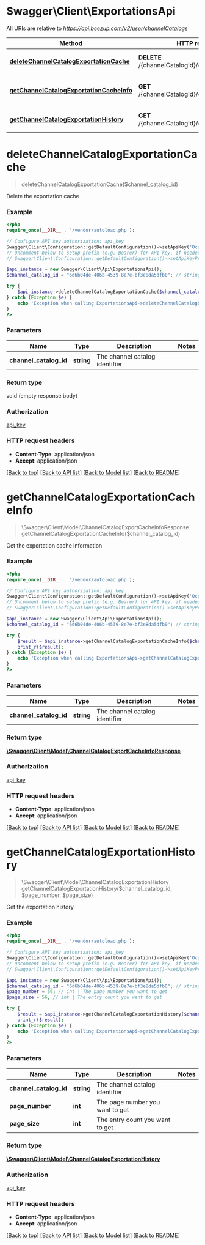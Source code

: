 # Swagger\Client\ExportationsApi

All URIs are relative to *https://api.beezup.com/v2/user/channelCatalogs*

Method | HTTP request | Description
------------- | ------------- | -------------
[**deleteChannelCatalogExportationCache**](ExportationsApi.md#deleteChannelCatalogExportationCache) | **DELETE** /{channelCatalogId}/exportations/cache | Delete the exportation cache
[**getChannelCatalogExportationCacheInfo**](ExportationsApi.md#getChannelCatalogExportationCacheInfo) | **GET** /{channelCatalogId}/exportations/cache | Get the exportation cache information
[**getChannelCatalogExportationHistory**](ExportationsApi.md#getChannelCatalogExportationHistory) | **GET** /{channelCatalogId}/exportations/history | Get the exportation history


# **deleteChannelCatalogExportationCache**
> deleteChannelCatalogExportationCache($channel_catalog_id)

Delete the exportation cache

### Example
```php
<?php
require_once(__DIR__ . '/vendor/autoload.php');

// Configure API key authorization: api_key
Swagger\Client\Configuration::getDefaultConfiguration()->setApiKey('Ocp-Apim-Subscription-Key', 'YOUR_API_KEY');
// Uncomment below to setup prefix (e.g. Bearer) for API key, if needed
// Swagger\Client\Configuration::getDefaultConfiguration()->setApiKeyPrefix('Ocp-Apim-Subscription-Key', 'Bearer');

$api_instance = new Swagger\Client\Api\ExportationsApi();
$channel_catalog_id = "6d6b04de-406b-4539-8e7e-bf3e8da5dfb0"; // string | The channel catalog identifier

try {
    $api_instance->deleteChannelCatalogExportationCache($channel_catalog_id);
} catch (Exception $e) {
    echo 'Exception when calling ExportationsApi->deleteChannelCatalogExportationCache: ', $e->getMessage(), PHP_EOL;
}
?>
```

### Parameters

Name | Type | Description  | Notes
------------- | ------------- | ------------- | -------------
 **channel_catalog_id** | **string**| The channel catalog identifier |

### Return type

void (empty response body)

### Authorization

[api_key](../../README.md#api_key)

### HTTP request headers

 - **Content-Type**: application/json
 - **Accept**: application/json

[[Back to top]](#) [[Back to API list]](../../README.md#documentation-for-api-endpoints) [[Back to Model list]](../../README.md#documentation-for-models) [[Back to README]](../../README.md)

# **getChannelCatalogExportationCacheInfo**
> \Swagger\Client\Model\ChannelCatalogExportCacheInfoResponse getChannelCatalogExportationCacheInfo($channel_catalog_id)

Get the exportation cache information

### Example
```php
<?php
require_once(__DIR__ . '/vendor/autoload.php');

// Configure API key authorization: api_key
Swagger\Client\Configuration::getDefaultConfiguration()->setApiKey('Ocp-Apim-Subscription-Key', 'YOUR_API_KEY');
// Uncomment below to setup prefix (e.g. Bearer) for API key, if needed
// Swagger\Client\Configuration::getDefaultConfiguration()->setApiKeyPrefix('Ocp-Apim-Subscription-Key', 'Bearer');

$api_instance = new Swagger\Client\Api\ExportationsApi();
$channel_catalog_id = "6d6b04de-406b-4539-8e7e-bf3e8da5dfb0"; // string | The channel catalog identifier

try {
    $result = $api_instance->getChannelCatalogExportationCacheInfo($channel_catalog_id);
    print_r($result);
} catch (Exception $e) {
    echo 'Exception when calling ExportationsApi->getChannelCatalogExportationCacheInfo: ', $e->getMessage(), PHP_EOL;
}
?>
```

### Parameters

Name | Type | Description  | Notes
------------- | ------------- | ------------- | -------------
 **channel_catalog_id** | **string**| The channel catalog identifier |

### Return type

[**\Swagger\Client\Model\ChannelCatalogExportCacheInfoResponse**](../Model/ChannelCatalogExportCacheInfoResponse.md)

### Authorization

[api_key](../../README.md#api_key)

### HTTP request headers

 - **Content-Type**: application/json
 - **Accept**: application/json

[[Back to top]](#) [[Back to API list]](../../README.md#documentation-for-api-endpoints) [[Back to Model list]](../../README.md#documentation-for-models) [[Back to README]](../../README.md)

# **getChannelCatalogExportationHistory**
> \Swagger\Client\Model\ChannelCatalogExportationHistory getChannelCatalogExportationHistory($channel_catalog_id, $page_number, $page_size)

Get the exportation history

### Example
```php
<?php
require_once(__DIR__ . '/vendor/autoload.php');

// Configure API key authorization: api_key
Swagger\Client\Configuration::getDefaultConfiguration()->setApiKey('Ocp-Apim-Subscription-Key', 'YOUR_API_KEY');
// Uncomment below to setup prefix (e.g. Bearer) for API key, if needed
// Swagger\Client\Configuration::getDefaultConfiguration()->setApiKeyPrefix('Ocp-Apim-Subscription-Key', 'Bearer');

$api_instance = new Swagger\Client\Api\ExportationsApi();
$channel_catalog_id = "6d6b04de-406b-4539-8e7e-bf3e8da5dfb0"; // string | The channel catalog identifier
$page_number = 56; // int | The page number you want to get
$page_size = 56; // int | The entry count you want to get

try {
    $result = $api_instance->getChannelCatalogExportationHistory($channel_catalog_id, $page_number, $page_size);
    print_r($result);
} catch (Exception $e) {
    echo 'Exception when calling ExportationsApi->getChannelCatalogExportationHistory: ', $e->getMessage(), PHP_EOL;
}
?>
```

### Parameters

Name | Type | Description  | Notes
------------- | ------------- | ------------- | -------------
 **channel_catalog_id** | **string**| The channel catalog identifier |
 **page_number** | **int**| The page number you want to get |
 **page_size** | **int**| The entry count you want to get |

### Return type

[**\Swagger\Client\Model\ChannelCatalogExportationHistory**](../Model/ChannelCatalogExportationHistory.md)

### Authorization

[api_key](../../README.md#api_key)

### HTTP request headers

 - **Content-Type**: application/json
 - **Accept**: application/json

[[Back to top]](#) [[Back to API list]](../../README.md#documentation-for-api-endpoints) [[Back to Model list]](../../README.md#documentation-for-models) [[Back to README]](../../README.md)


